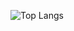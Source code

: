 
<!-- <img align="center" src="https://github-readme-stats.vercel.app/api?username=Yuto02D2-E2&count_private=true&show_icons=true" /> <img align="center" src="https://github-readme-stats.vercel.app/api/top-langs?username=Yuto02D2-E2" /> -->

<!-- ![yuto's github stats](https://github-readme-stats.vercel.app/api?username=Yuto02D2-E2&count_private=true&show_icons=true) -->
![Top Langs](https://github-readme-stats.vercel.app/api/top-langs/?username=Yuto02D2-E2&layout=compact)


<!-- The default template below -->

<!--
### Hi there 👋

**Yuto02D2-E2/Yuto02D2-E2** is a ✨ _special_ ✨ repository because its `README.md` (this file) appears on your GitHub profile.

Here are some ideas to get you started:

- 🔭 I’m currently working on ...
- 🌱 I’m currently learning ...
- 👯 I’m looking to collaborate on ...
- 🤔 I’m looking for help with ...
- 💬 Ask me about ...
- 📫 How to reach me: ...
- 😄 Pronouns: ...
- ⚡ Fun fact: ...
-->
